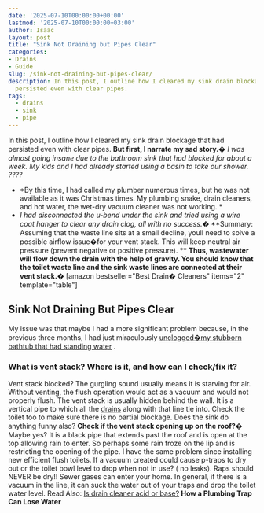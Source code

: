 ```yaml
---
date: '2025-07-10T00:00:00+00:00'
lastmod: '2025-07-10T00:00:00+03:00'
author: Isaac
layout: post
title: "Sink Not Draining but Pipes Clear"
categories:
- Drains
- Guide
slug: /sink-not-draining-but-pipes-clear/
description: In this post, I outline how I cleared my sink drain blockage that had
  persisted even with clear pipes.
tags: 
  - drains
  - sink
  - pipe
---
```

In this post, I outline how I cleared my sink drain blockage that had persisted even with clear pipes.
**But first, I narrate my sad story.�**
*I was almost going insane due to the bathroom sink that had blocked for about a week. My kids and I had already started using a basin to take our shower. ????*
- *By this time, I had called my plumber numerous times, but he was not available as it was Christmas times. My plumbing snake, drain cleaners, and hot water, the wet-dry vacuum cleaner was not working. *
- *I had disconnected the u-bend under the sink and tried using a wire coat hanger to clear any drain clog, all with no success.�*
**Summary: Assuming that the waste line sits at a small decline, youll need to solve a possible airflow issue�for your vent stack. This will keep neutral air pressure (prevent negative or positive pressure). **
**Thus, wastewater will flow down the drain with the help of gravity. You should know that the toilet waste line and the sink waste lines are connected at their vent stack.�**
[amazon bestseller="Best Drain� Cleaners" items="2" template="table"]
## Sink Not Draining But Pipes Clear
My issue was that maybe I had a more significant problem because, in the previous three months, I had just miraculously
[unclogged�my stubborn bathtub that had standing water](https://pestpolicy.com/how-to-unclog-a-bathtub-drain-with-standing-water/)
.
### What is vent stack? Where is it, and how can I check/fix it?
Vent stack blocked? The gurgling sound usually means it is starving for air. Without venting, the flush operation would act as a vacuum and would not properly flush.
The vent stack is usually hidden behind the wall. It is a vertical pipe to which all the [drains](/posts/how-to-unclog-a-bathroom-sink-drain/) along with that line tie into. Check the toilet too to make sure there is no partial blockage. Does the sink do anything funny also?
**Check if the vent stack opening up on the roof?�**
Maybe yes? It is a black pipe that extends past the roof and is open at the top allowing rain to enter. So perhaps some rain froze on the lip and is restricting the opening of the pipe.
I have the same problem since installing new efficient flush toilets. If a vacuum created could cause p-traps to dry out or the toilet bowl level to drop when not in use? ( no leaks).
Raps should NEVER be dry!! Sewer gases can enter your home. In general, if there is a vacuum in the line, it can suck the water out of your traps and drop the toilet water level.
Read Also:
[Is drain cleaner acid or base?](https://pestpolicy.com/is-drain-cleaner-an-acid-or-base/)
**How a Plumbing Trap Can Lose Water**
